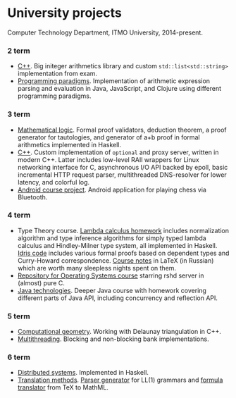 # University projects
Computer Technology Department, ITMO University, 2014-present.

### 2 term
- [C++](https://github.com/artemohanjanyan/university/tree/master/2_term/languages).
Big initeger arithmetics library and custom `std::list<std::string>` implementation from exam.
- [Programming paradigms](https://github.com/artemohanjanyan/university/tree/master/2_term/paradigms).
Implementation of arithmetic expression parsing and evaluation in Java, JavaScript, and Clojure using different programming paradigms.

### 3 term
- [Mathematical logic](https://github.com/artemohanjanyan/university/tree/master/3_term/logic).
Formal proof validators,
deduction theorem, a proof generator for tautologies,
and generator of a+b proof in formal arithmetics implemented in Haskell.
- [C++](https://github.com/artemohanjanyan/university/tree/master/3_term/languages).
Custom implementation of `optional` and proxy server, written in modern C++.
Latter includes low-level RAII wrappers for Linux networking interface for C,
asynchronous I/O API backed by epoll,
basic incremental HTTP request parser,
multithreaded DNS-resolver for lower latency,
and colorful log.
- [Android course project](https://github.com/artemohanjanyan/bluetooth-chess). Android application for playing chess via Bluetooth.

### 4 term
- Type Theory course.
[Lambda calculus homework](https://github.com/artemohanjanyan/university/tree/master/4_term/types/hw) includes
normalization algorithm and type inference algorithms for simply typed lambda calculus and Hindley-Milner type system,
all implemented in Haskell.
[Idris code](https://github.com/artemohanjanyan/university/tree/master/4_term/types/idris) includes various formal proofs
based on dependent types and Curry-Howard correspondence.
[Course notes](https://github.com/artemohanjanyan/tt-conspect) in LaTeX (in Russian) which are worth many sleepless nights spent on them.
- [Repository for Operating Systems course](https://github.com/artemohanjanyan/os) starring rshd server in (almost) pure C.
- [Java technologies](https://github.com/artemohanjanyan/university/tree/master/4_term/java).
Deeper Java course with homework covering different parts of Java API, including concurrency and reflection API.

### 5 term
- [Computational geometry](https://github.com/artemohanjanyan/university/tree/master/5_term/geom).
Working with Delaunay triangulation in C++.
- [Multithreading](https://github.com/artemohanjanyan/university/tree/master/5_term/multi).
Blocking and non-blocking bank implementations.

### 6 term
- [Distributed systems](https://github.com/artemohanjanyan/university/tree/master/6_term/distr). Implemented in Haskell.
- [Translation methods](https://github.com/artemohanjanyan/university/tree/master/6_term/translation).
[Parser generator](https://github.com/artemohanjanyan/university/tree/master/6_term/translation/depressed) for LL(1) grammars and
[formula translator](https://github.com/artemohanjanyan/university/tree/master/6_term/translation/tex2html) from TeX to MathML.
